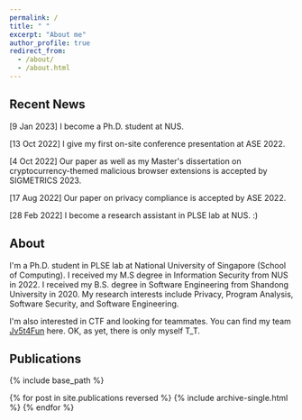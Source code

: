 ```yaml
---
permalink: /
title: " "
excerpt: "About me"
author_profile: true
redirect_from: 
  - /about/
  - /about.html
---
```



## Recent News
[9 Jan 2023] I become a Ph.D. student at NUS.

[13 Oct 2022] I give my first on-site conference presentation at ASE 2022.

[4 Oct 2022] Our paper as well as my Master's dissertation on cryptocurrency-themed malicious browser extensions is accepted by SIGMETRICS 2023.

[17 Aug 2022] Our paper on privacy compliance is accepted by ASE 2022.

[28 Feb 2022] I become a research assistant in PLSE lab at NUS. :)

## About
I'm a Ph.D. student in PLSE lab at National University of Singapore (School of Computing). I received my M.S degree in Information Security from NUS in 2022. I received my B.S. degree in Software Engineering from Shandong University in 2020. My research interests include Privacy, Program Analysis, Software Security, and Software Engineering.

I'm also interested in CTF and looking for teammates. You can find my team [Jv5t4Fun](https://ctftime.org/team/164352) here. OK, as yet, there is only myself T_T.
 

## Publications
{% include base_path %}

{% for post in site.publications reversed %}
  {% include archive-single.html %}
{% endfor %}


